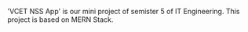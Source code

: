 'VCET NSS App' is our mini project of semister 5 of IT Engineering.
This project is based on MERN Stack.
